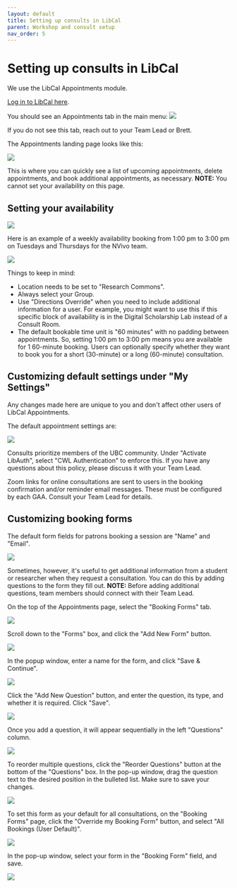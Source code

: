 ```yaml
---
layout: default
title: Setting up consults in LibCal
parent: Workshop and consult setup
nav_order: 5
---
```

# Setting up consults in LibCal

We use the LibCal Appointments module.

[Log in to LibCal here](https://library-ubc-ca.libapps.com/libapps/login.php?site_id=9123&target=).

You should see an Appointments tab in the main menu:
![](../../assets/images/libcalappointmentsmenu.png)

If you do not see this tab, reach out to your Team Lead or Brett.

The Appointments landing page looks like this:

![](../../assets/images/libcalappointmentslandingpage.png)

This is where you can quickly see a list of upcoming appointments, delete appointments, and book additional appointments, as necessary. **NOTE:** You cannot set your availability on this page.

## Setting your availability

![](../../assets/images/libcalappointmentsavailability.png)

Here is an example of a weekly availability booking from 1:00 pm to 3:00 pm on Tuesdays and Thursdays for the NVivo team.

![](../../assets/images/libcalappointmentsexamplebooking.png)

Things to keep in mind:
* Location needs to be set to "Research Commons".
* Always select your Group.
* Use "Directions Override" when you need to include additional information for a user. For example, you might want to use this if this specific block of availability is in the Digital Scholarship Lab instead of a Consult Room.
* The default bookable time unit is "60 minutes" with no padding between appointments. So, setting 1:00 pm to 3:00 pm means you are available for 1 60-minute booking. Users can optionally specify whether they want to book you for a short (30-minute) or a long (60-minute) consultation.

## Customizing default settings under "My Settings"

Any changes made here are unique to you and don't affect other users of LibCal Appointments.

The default appointment settings are:

![](../../assets/images/libcalappointmentsdefaultsettings.png)

Consults prioritize members of the UBC community. Under "Activate LibAuth", select "CWL Authentication" to enforce this. If you have any questions about this policy, please discuss it with your Team Lead.

Zoom links for online consultations are sent to users in the booking confirmation and/or reminder email messages. These must be configured by each GAA. Consult your Team Lead for details.

## Customizing booking forms

The default form fields for patrons booking a session are "Name" and "Email".

![](../../assets/images/libcal-appointments-booking-forms-default-fields.png)

Sometimes, however, it's useful to get additional information from a student or researcher when they request a consultation. You can do this by adding questions to the form they fill out. **NOTE:** Before adding additional questions, team members should connect with their Team Lead.

On the top of the Appointments page, select the "Booking Forms" tab.

![](../../assets/images/libcal-appointments-booking-forms-tab.png)

Scroll down to the "Forms" box, and click the "Add New Form" button.

![](../../assets/images/libcal-appointments-add-new-form-button.png)

In the popup window, enter a name for the form, and click "Save & Continue".

![](../../assets/images/libcal-appointments-booking-form-form-name-popup.png)

Click the "Add New Question" button, and enter the question, its type, and whether it is required. Click "Save".

![](../../assets/images/libcal-appointments-booking-form-add-new-question-button.png)

Once you add a question, it will appear sequentially in the left "Questions" column.

![](../../assets/images/libcal-appointments-booking-form-added-questions.png)

To reorder multiple questions, click the "Reorder Questions" button at the bottom of the "Questions" box. In the pop-up window, drag the question text to the desired position in the bulleted list. Make sure to save your changes.

![](../../assets/images/libcal-appointments-booking-form-reorder-questions-popup.png)

To set this form as your default for all consultations, on the "Booking Forms" page, click the "Override my Booking Form" button, and select "All Bookings (User Default)".

![](../../assets/images/libcal-appointments-booking-form-override-button.png)

In the pop-up window, select your form in the "Booking Form" field, and save.

![](../../assets/images/libcal-appointments-booking-form-select-for-override.png)
